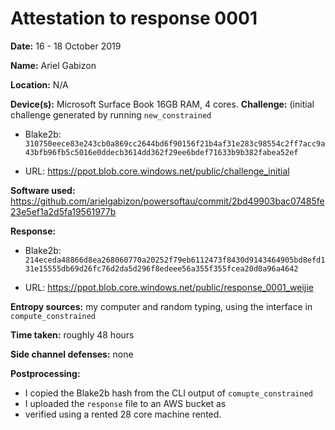 Attestation to response 0001
============================

**Date:** 16 - 18 October 2019

**Name:** Ariel Gabizon

**Location:** N/A

**Device(s):** Microsoft Surface Book 16GB RAM, 4 cores.
**Challenge:** (initial challenge generated by running `new_constrained`

- Blake2b: `310750eece83e243cb0a869cc2644bd6f90156f21b4af31e283c98554c2ff7acc9a43bfb96fb5c5016e0ddecb3614dd362f29ee6bdef71633b9b382fabea52ef`

- URL:     https://ppot.blob.core.windows.net/public/challenge_initial

**Software used:** https://github.com/arielgabizon/powersoftau/commit/2bd49903bac07485fe23e5ef1a2d5fa19561977b

**Response:**

- Blake2b: `214eceda48866d8ea268060770a20252f79eb6112473f8430d9143464905bd8efd131e15555db69d26fc76d2da5d296f8edeee56a355f355fcea20d0a96a4642`

- URL:     https://ppot.blob.core.windows.net/public/response_0001_weijie

**Entropy sources:** my computer and random typing, using the interface in `compute_constrained`

**Time taken:** roughly 48 hours

**Side channel defenses:** none

**Postprocessing:**

- I copied the Blake2b hash from the CLI output of `comupte_constrained`
- I uploaded the `response` file to an AWS bucket as
- verified using a rented 28 core machine rented.

